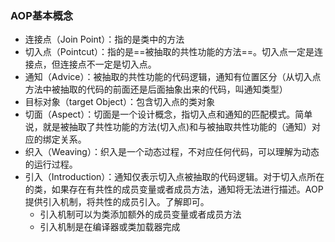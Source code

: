 ### AOP基本概念

- 连接点（Join Point）：指的是类中的方法
- 切入点（Pointcut）：指的是==被抽取的共性功能的方法==。切入点一定是连接点，但连接点不一定是切入点。
- 通知（Advice）：被抽取的共性功能的代码逻辑，通知有位置区分（从切入点方法中被抽取的代码的前面还是后面抽象出来的代码，叫通知类型）
- 目标对象（target Object）：包含切入点的类对象
- 切面（Aspect）：切面是一个设计概念，指切入点和通知的匹配模式。简单说，就是被抽取了共性功能的方法(切入点)和与被抽取共性功能的（通知）对应的绑定关系。
- 织入（Weaving）：织入是一个动态过程，不对应任何代码，可以理解为动态的运行过程。
- 引入（Introduction）：通知仅表示切入点被抽取的代码逻辑。对于切入点所在的类，如果存在有共性的成员变量或者成员方法，通知将无法进行描述。AOP提供引入机制，将共性的成员引入。了解即可。
    - 引入机制可以为类添加额外的成员变量或者成员方法
    - 引入机制是在编译器或类加载器完成


